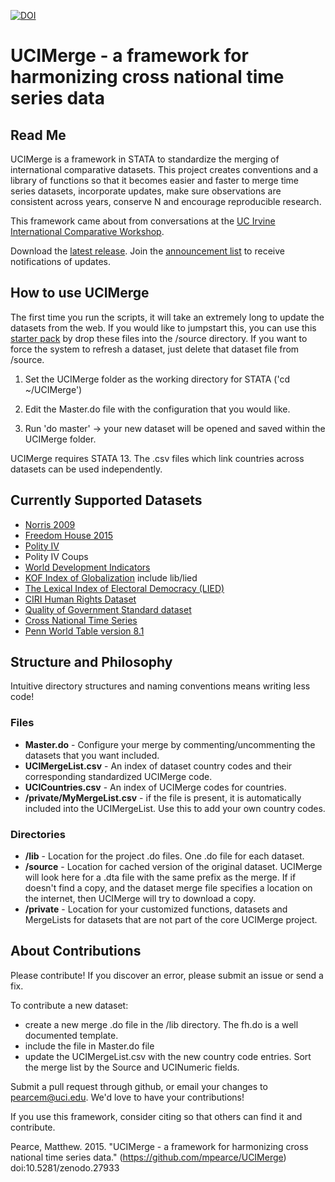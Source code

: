 [![DOI](https://zenodo.org/badge/3897/mpearce/UCIMerge.svg)](https://zenodo.org/badge/latestdoi/3897/mpearce/UCIMerge)

# UCIMerge - a framework for harmonizing cross national time series data

## Read Me
UCIMerge is a framework in STATA to standardize the merging of international comparative datasets. This project creates conventions and a library of functions so that it becomes easier and faster to merge time series datasets, incorporate updates, make sure observations are consistent across years, conserve N and encourage reproducible research.

This framework came about from conversations at the [UC Irvine International Comparative Workshop](http://sites.uci.edu/icsw/).

Download the [latest release](https://github.com/mpearce/UCIMerge/releases/latest). Join the [announcement list](http://eepurl.com/btU40r) to receive notifications of updates.

## How to use UCIMerge

The first time you run the scripts, it will take an extremely long to update the datasets from the web. If you would like to jumpstart this, you can use this [starter pack](http://mattpearce.name/files/UCIMergeStarterPack.zip) by drop these files into the /source directory. If you want to force the system to refresh a dataset, just delete that dataset file from /source.

1. Set the UCIMerge folder as the working directory for STATA ('cd ~/UCIMerge')

2. Edit the Master.do file with the configuration that you would like.

3. Run 'do master' -> your new dataset will be opened and saved within the UCIMerge folder.

UCIMerge requires STATA 13. The .csv files which link countries across datasets can be used independently.

## Currently Supported Datasets

* [Norris 2009](https://sites.google.com/site/pippanorris3/research/data#TOC-Democracy-Time-series-Data-Release-3.0-January-2009)
* [Freedom House 2015](https://freedomhouse.org/report/freedom-world/freedom-world-2015)
* [Polity IV](http://www.systemicpeace.org/polityproject.html)
* Polity IV Coups
* [World Development Indicators](http://data.worldbank.org)
* [KOF Index of Globalization](http://globalization.kof.ethz.ch)
include lib/lied
* [The Lexical Index of Electoral Democracy (LIED)](http://ps.au.dk/forskning/forskningsprojekter/dedere/datasets/)
* [CIRI Human Rights Dataset](http://www.humanrightsdata.com)
* [Quality of Government Standard dataset](http://qog.pol.gu.se/data/datadownloads/qogstandarddata)
* [Cross National Time Series](http://www.databanksinternational.com)
* [Penn World Table version 8.1](http://www.rug.nl/research/ggdc/data/pwt/pwt-8.1)

## Structure and Philosophy

Intuitive directory structures and naming conventions means writing less code!

### Files
* **Master.do** - Configure your merge by commenting/uncommenting the datasets that you want included.
* **UCIMergeList.csv** - An index of dataset country codes and their corresponding standardized UCIMerge code.
* **UCICountries.csv** - An index of UCIMerge codes for countries.
* **/private/MyMergeList.csv** - if the file is present, it is automatically included into the UCIMergeList. Use this to add your own country codes.

### Directories
* **/lib** - Location for the project .do files. One .do file for each dataset.
* **/source** - Location for cached version of the original dataset. UCIMerge will look here for a .dta file with the same prefix as the merge. If if doesn't find a copy, and the dataset merge file specifies a location on the internet, then UCIMerge will try to download a copy.
* **/private** - Location for your customized functions, datasets and MergeLists for datasets that are not part of the core UCIMerge project.

## About Contributions
Please contribute! If you discover an error, please submit an issue or send a fix.

To contribute a new dataset:
* create a new merge .do file in the /lib directory. The fh.do is a well documented template.
* include the file in Master.do file
* update the UCIMergeList.csv with the new country code entries. Sort the merge list by the Source and UCINumeric fields.

Submit a pull request through github, or email your changes to [pearcem@uci.edu](mailto:pearcem@uci.edu). We'd love to have your contributions!

If you use this framework, consider citing so that others can find it and contribute.

Pearce, Matthew. 2015. "UCIMerge - a framework for harmonizing cross national time series data." (https://github.com/mpearce/UCIMerge) doi:10.5281/zenodo.27933
